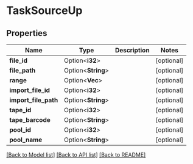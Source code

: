 # TaskSourceUp

## Properties

Name | Type | Description | Notes
------------ | ------------- | ------------- | -------------
**file_id** | Option<**i32**> |  | [optional]
**file_path** | Option<**String**> |  | [optional]
**range** | Option<**Vec<i32>**> |  | [optional]
**import_file_id** | Option<**i32**> |  | [optional]
**import_file_path** | Option<**String**> |  | [optional]
**tape_id** | Option<**i32**> |  | [optional]
**tape_barcode** | Option<**String**> |  | [optional]
**pool_id** | Option<**i32**> |  | [optional]
**pool_name** | Option<**String**> |  | [optional]

[[Back to Model list]](../README.md#documentation-for-models) [[Back to API list]](../README.md#documentation-for-api-endpoints) [[Back to README]](../README.md)


